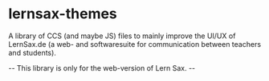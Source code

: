 # lernsax-themes
A library of CCS (and maybe JS) files to mainly improve the UI/UX of LernSax.de (a web- and softwaresuite for communication between teachers and students).

  -- This library is only for the web-version of Lern Sax. --

